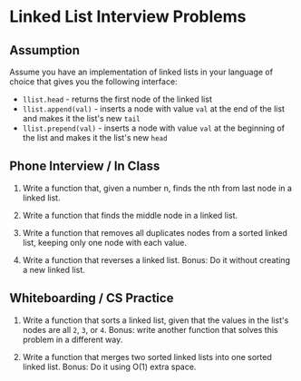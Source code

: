 # Linked List Interview Problems

## Assumption

Assume you have an implementation of linked lists in your language of choice that gives you the following interface:

* `llist.head` - returns the first node of the linked list
* `llist.append(val)` - inserts a node with value `val` at the end of the list and makes it the list's new `tail`
* `llist.prepend(val)` - inserts a node with value `val` at the beginning of the list and makes it the list's new `head`

## Phone Interview / In Class

1. Write a function that, given a number n, finds the nth from last node in a linked list.

1. Write a function that finds the middle node in a linked list.

1. Write a function that removes all duplicates nodes from a sorted linked list, keeping only one node with each value.

1. Write a function that reverses a linked list. Bonus: Do it without creating a new linked list.

## Whiteboarding / CS Practice

1. Write a function that sorts a linked list, given that the values in the list's nodes are all `2`, `3`, or `4`.  Bonus: write another function that solves this problem in a different way.

1. Write a function that merges two sorted linked lists into one sorted linked list. Bonus: Do it using O(1) extra space.